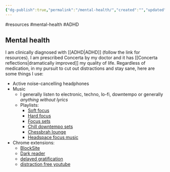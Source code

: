 ```yaml
---
{"dg-publish":true,"permalink":"/mental-health/","created":"","updated":""}
---
```



#resources #mental-health #ADHD

## Mental health

I am clinically diagnosed with [[ADHD\|ADHD]] (follow the link for resources). I am prescribed Concerta by my doctor and it has [[Concerta reflections\|dramatically improved]] my quality of life. Regardless of medication, in my pursuit to cut out distractions and stay sane, here are some things I use:

- Active noise-cancelling headphones
- Music 
	- I generally listen to electronic, techno, lo-fi, downtempo or generally *anything without lyrics*
	- Playlists:
		- [Soft focus](https://soundcloud.com/nisheet-patel-235174125/sets/focus-soft)
		- [Hard focus](https://soundcloud.com/nisheet-patel-235174125/sets/focus)
		- [Focus sets](https://soundcloud.com/nisheet-patel-235174125/sets/focus-sets)
		- [Chill downtempo sets](https://soundcloud.com/nisheet-patel-235174125/sets/dance-sets)
		- [Chessbrah lounge](https://soundcloud.com/owais-ahmad-84137493/sets/chessbrah-lounge)
		- [Headspace focus music](https://www.headspace.com/focus-mode)
- Chrome extensions:
	- [BlockSite](https://chrome.google.com/webstore/detail/blocksite-block-websites/eiimnmioipafcokbfikbljfdeojpcgbh?hl=en)
	- [Dark reader](https://darkreader.org/)
	- [delayed gratification](https://chrome.google.com/webstore/detail/delayed-gratification/ifhndomfnbmggdgodaicfebeggdphlcn?hl=en)
	- [distraction free youtube](https://chrome.google.com/webstore/detail/df-tube-distraction-free/mjdepdfccjgcndkmemponafgioodelna/related?hl=en)